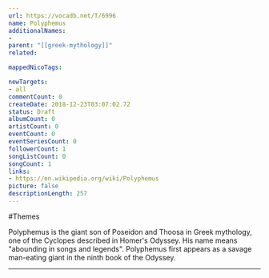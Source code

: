 ```yaml
---
url: https://vocadb.net/T/6996
name: Polyphemus
additionalNames: 
- 
parent: "[[greek-mythology]]"
related:

mappedNicoTags:

newTargets:
- all
commentCount: 0
createDate: 2018-12-23T03:07:02.72
status: Draft
albumCount: 0
artistCount: 0
eventCount: 0
eventSeriesCount: 0
followerCount: 1
songListCount: 0
songCount: 1
links: 
- https://en.wikipedia.org/wiki/Polyphemus
picture: false
descriptionLength: 257
---
```


#Themes

Polyphemus is the giant son of Poseidon and Thoosa in Greek mythology, one of the Cyclopes described in Homer's Odyssey. His name means "abounding in songs and legends". Polyphemus first appears as a savage man-eating giant in the ninth book of the Odyssey.

---

